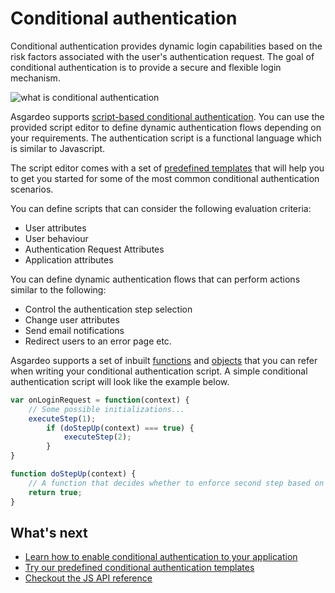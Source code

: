 # Conditional authentication

Conditional authentication provides dynamic login capabilities based on the risk factors associated with the user's authentication request. The goal of conditional authentication is to provide a secure and flexible login mechanism.

   <img :src="$withBase('/assets/img/guides/conditional-auth/conditional-auth-intro.png')" alt="what is conditional authentication">

Asgardeo supports [script-based conditional authentication](./configure-conditional-auth). You can use the provided script editor to define dynamic authentication flows depending on your requirements. The authentication script is a functional language which is similar to Javascript.  

The script editor comes with a set of [predefined templates](./predefined-templates/) that will help you to get you started for some of the most common conditional authentication scenarios.  

You can define scripts that can consider the following evaluation criteria:

- User attributes
- User behaviour
- Authentication Request Attributes
- Application attributes

You can define dynamic authentication flows that can perform actions similar to the following:
- Control the authentication step selection
- Change user attributes
- Send email notifications
- Redirect users to an error page etc.

Asgardeo supports a set of inbuilt [functions](./api-reference#utility-functions) and [objects](./api-reference#object-reference) that you can refer when writing your conditional authentication script. A simple conditional authentication script will look like the example below.

```js
var onLoginRequest = function(context) {
    // Some possible initializations...
    executeStep(1);
        if (doStepUp(context) === true) { 
        	executeStep(2);
        }
}

function doStepUp(context) {
    // A function that decides whether to enforce second step based on the request context.
    return true;
}
```

## What's next
* [Learn how to enable conditional authentication to your application](./configure-conditional-auth)
* [Try our predefined conditional authentication templates](./predefined-templates)
* [Checkout the JS API reference](./api-reference)
